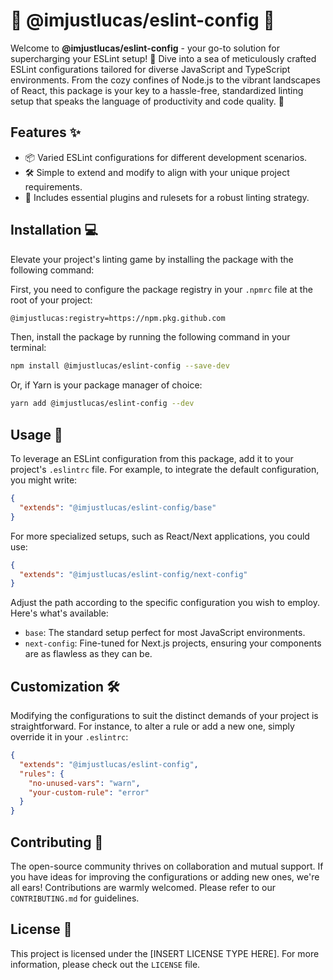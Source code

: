 # 🌟 @imjustlucas/eslint-config 🌟

Welcome to **@imjustlucas/eslint-config** - your go-to solution for supercharging your ESLint setup! 🚀 Dive into a sea of meticulously crafted ESLint configurations tailored for diverse JavaScript and TypeScript environments. From the cozy confines of Node.js to the vibrant landscapes of React, this package is your key to a hassle-free, standardized linting setup that speaks the language of productivity and code quality. 🌈

## Features ✨

- 📦 Varied ESLint configurations for different development scenarios.
- 🛠 Simple to extend and modify to align with your unique project requirements.
- 🔧 Includes essential plugins and rulesets for a robust linting strategy.

## Installation 💻

Elevate your project's linting game by installing the package with the following command:

First, you need to configure the package registry in your `.npmrc` file at the root of your project:

```bash
@imjustlucas:registry=https://npm.pkg.github.com
```

Then, install the package by running the following command in your terminal:

```bash
npm install @imjustlucas/eslint-config --save-dev
```

Or, if Yarn is your package manager of choice:

```bash
yarn add @imjustlucas/eslint-config --dev
```

## Usage 📘

To leverage an ESLint configuration from this package, add it to your project's `.eslintrc` file. For example, to integrate the default configuration, you might write:

```json
{
  "extends": "@imjustlucas/eslint-config/base"
}
```

For more specialized setups, such as React/Next applications, you could use:

```json
{
  "extends": "@imjustlucas/eslint-config/next-config"
}
```

Adjust the path according to the specific configuration you wish to employ. Here's what's available:

- `base`: The standard setup perfect for most JavaScript environments.
- `next-config`: Fine-tuned for Next.js projects, ensuring your components are as flawless as they can be.

## Customization 🛠

Modifying the configurations to suit the distinct demands of your project is straightforward. For instance, to alter a rule or add a new one, simply override it in your `.eslintrc`:

```json
{
  "extends": "@imjustlucas/eslint-config",
  "rules": {
    "no-unused-vars": "warn",
    "your-custom-rule": "error"
  }
}
```

## Contributing 🤝

The open-source community thrives on collaboration and mutual support. If you have ideas for improving the configurations or adding new ones, we're all ears! Contributions are warmly welcomed. Please refer to our `CONTRIBUTING.md` for guidelines.

## License 📜

This project is licensed under the [INSERT LICENSE TYPE HERE]. For more information, please check out the `LICENSE` file.
